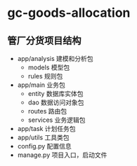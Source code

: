# gc-goods-allocation

## 管厂分货项目结构

- app/analysis 建模和分析包 
  - models 模型包
  - rules 规则包
- app/main 业务包
  - entity 数据库实体包
  - dao 数据访问对象包
  - routes 路由包
  - services 业务逻辑包
- app/task 计划任务包
- app/utils 工具类包
- config.py 配置信息
- manage.py 项目入口，启动文件